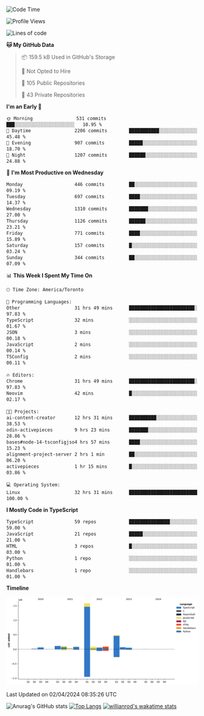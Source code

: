 <!--START_SECTION:waka-->
![Code Time](http://img.shields.io/badge/Code%20Time-1%2C371%20hrs%2039%20mins-blue)

![Profile Views](http://img.shields.io/badge/Profile%20Views-0-blue)

![Lines of code](https://img.shields.io/badge/From%20Hello%20World%20I%27ve%20Written-2.8%20million%20lines%20of%20code-blue)

**🐱 My GitHub Data** 

> 📦 159.5 kB Used in GitHub's Storage 
 > 
> 🚫 Not Opted to Hire
 > 
> 📜 105 Public Repositories 
 > 
> 🔑 43 Private Repositories 
 > 
**I'm an Early 🐤** 

```text
🌞 Morning                531 commits         ███░░░░░░░░░░░░░░░░░░░░░░   10.95 % 
🌆 Daytime                2206 commits        ███████████░░░░░░░░░░░░░░   45.48 % 
🌃 Evening                907 commits         █████░░░░░░░░░░░░░░░░░░░░   18.70 % 
🌙 Night                  1207 commits        ██████░░░░░░░░░░░░░░░░░░░   24.88 % 
```
📅 **I'm Most Productive on Wednesday** 

```text
Monday                   446 commits         ██░░░░░░░░░░░░░░░░░░░░░░░   09.19 % 
Tuesday                  697 commits         ████░░░░░░░░░░░░░░░░░░░░░   14.37 % 
Wednesday                1310 commits        ███████░░░░░░░░░░░░░░░░░░   27.00 % 
Thursday                 1126 commits        ██████░░░░░░░░░░░░░░░░░░░   23.21 % 
Friday                   771 commits         ████░░░░░░░░░░░░░░░░░░░░░   15.89 % 
Saturday                 157 commits         █░░░░░░░░░░░░░░░░░░░░░░░░   03.24 % 
Sunday                   344 commits         ██░░░░░░░░░░░░░░░░░░░░░░░   07.09 % 
```


📊 **This Week I Spent My Time On** 

```text
🕑︎ Time Zone: America/Toronto

💬 Programming Languages: 
Other                    31 hrs 49 mins      ████████████████████████░   97.83 % 
TypeScript               32 mins             ░░░░░░░░░░░░░░░░░░░░░░░░░   01.67 % 
JSON                     3 mins              ░░░░░░░░░░░░░░░░░░░░░░░░░   00.18 % 
JavaScript               2 mins              ░░░░░░░░░░░░░░░░░░░░░░░░░   00.14 % 
TSConfig                 2 mins              ░░░░░░░░░░░░░░░░░░░░░░░░░   00.11 % 

🔥 Editors: 
Chrome                   31 hrs 49 mins      ████████████████████████░   97.83 % 
Neovim                   42 mins             █░░░░░░░░░░░░░░░░░░░░░░░░   02.17 % 

🐱‍💻 Projects: 
ai-content-creator       12 hrs 31 mins      ██████████░░░░░░░░░░░░░░░   38.53 % 
odin-activepieces        9 hrs 23 mins       ███████░░░░░░░░░░░░░░░░░░   28.86 % 
bases#node-14-tsconfigjso4 hrs 57 mins       ████░░░░░░░░░░░░░░░░░░░░░   15.23 % 
alignment-project-server 2 hrs 1 min         ██░░░░░░░░░░░░░░░░░░░░░░░   06.20 % 
activepieces             1 hr 15 mins        █░░░░░░░░░░░░░░░░░░░░░░░░   03.86 % 

💻 Operating System: 
Linux                    32 hrs 31 mins      █████████████████████████   100.00 % 
```

**I Mostly Code in TypeScript** 

```text
TypeScript               59 repos            ███████████████░░░░░░░░░░   59.00 % 
JavaScript               21 repos            █████░░░░░░░░░░░░░░░░░░░░   21.00 % 
HTML                     3 repos             █░░░░░░░░░░░░░░░░░░░░░░░░   03.00 % 
Python                   1 repo              ░░░░░░░░░░░░░░░░░░░░░░░░░   01.00 % 
Handlebars               1 repo              ░░░░░░░░░░░░░░░░░░░░░░░░░   01.00 % 
```



**Timeline**

![Lines of Code chart](https://raw.githubusercontent.com/wise-introvert/wise-introvert/master/assets/bar_graph.png)


 Last Updated on 02/04/2024 08:35:26 UTC
<!--END_SECTION:waka-->

![Anurag's GitHub stats](https://github-readme-stats.vercel.app/api?username=wise-introvert&count_private=true&show_icons=true)
[![Top Langs](https://github-readme-stats.vercel.app/api/top-langs/?username=wise-introvert&langs_count=10)](https://github.com/anuraghazra/github-readme-stats)
[![willianrod's wakatime stats](https://github-readme-stats.vercel.app/api/wakatime?username=wiseintrovert)](https://github.com/anuraghazra/github-readme-stats)
